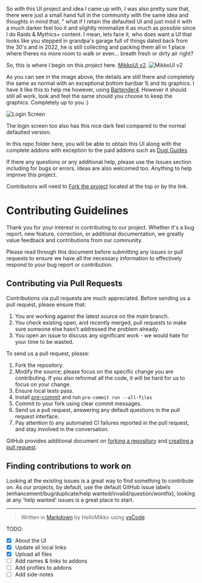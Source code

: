 So with this UI project and idea I came up with, I was also pretty sure that, there were just a small hand full in the community with the same idea and thoughts in mind that, " what if I retain the defaulted UI and just mod it with a much darker feel too it and slightly minimalize it as much as possible since I do Raids & Mythics+ content. I mean, lets face it, who does want a UI that looks like you stepped in grandpa's garage full of things dated back from the 30's and in 2022, he is still collecting and packing them all in 1 place where theres no more room to walk or even... breath fresh or dirty air right?

So, this is where I begin on this project here. [MikkoUI v2](https://github.com).
![MikkoUI v2](https://i.imgur.com/6Fo5Avi.png)

As you can see in the image above, the details are still there and completely the same as normal with an exceptional bottom bar(bar 1) and its graphics. I have it like this to help me however, using [Bartender4](https://www.curseforge.com/wow/addons/bartender4). However it should still all work, look and feel the same should you choose to keep the graphics. Completely up to you :)

![Login Screen](https://i.imgur.com/wId2AYY.png)

The login screen too also has this nice dark feel compared to the normal defaulted version. 

In this repo folder here, you will be able to obtain this UI along with the complete addons with exception to the paid addons such as [Dugi Guides](https://www.dugiguides.com/wow-leveling-guides#headline-style-15)

If there any questions or any additional help, please use the Issues section including for bugs or errors. Ideas are also welcomed too. Anything to help improve this project.

Contributors will need to [Fork the project](https://github.com/HelloMikko/WoW-Repo/MikkoUI/fork) located at the top or by the link.

# Contributing Guidelines

Thank you for your interest in contributing to our project. Whether it's a bug report, new feature, correction, or additional documentation, we greatly value feedback and contributions from our community.

Please read through this document before submitting any issues or pull requests to ensure we have all the necessary information to effectively respond to your bug report or contribution.


## Contributing via Pull Requests

Contributions via pull requests are much appreciated. Before sending us a pull request, please ensure that:

1.  You are working against the latest source on the  _main_  branch.
2.  You check existing open, and recently merged, pull requests to make sure someone else hasn't addressed the problem already.
3.  You open an issue to discuss any significant work - we would hate for your time to be wasted.

To send us a pull request, please:

1.  Fork the repository.
2.  Modify the source; please focus on the specific change you are contributing. If you also reformat all the code, it will be hard for us to focus on your change.
3.  Ensure local tests pass.
4.  Install  [pre-commit](https://pre-commit.com/#intro)  and run  `pre-commit run --all-files`
5.  Commit to your fork using clear commit messages.
6.  Send us a pull request, answering any default questions in the pull request interface.
7.  Pay attention to any automated CI failures reported in the pull request, and stay involved in the conversation.

GitHub provides additional document on  [forking a repository](https://help.github.com/articles/fork-a-repo/)  and  [creating a pull request](https://help.github.com/articles/creating-a-pull-request/).

## Finding contributions to work on

Looking at the existing issues is a great way to find something to contribute on. As our projects, by default, use the default GitHub issue labels (enhancement/bug/duplicate/help wanted/invalid/question/wontfix), looking at any 'help wanted' issues is a great place to start.


---
> Written in [Markdown](https://code.visualstudio.com/docs/languages/markdown) by HelloMikko using [vsCode](https://code.visualstudio.com)




TODO:

 - [x] About the UI
 - [x] Update all local links
 - [x] Upload all files
 - [ ] Add names & links to addons
 - [ ] Add profiles to addons
 - [ ] Add side-notes
